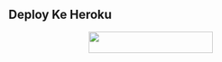 
## Deploy Ke Heroku

<p align="center"><a href="https://heroku.com/deploy?template=https://github.com/Good-Boys-Exe/vcg-userbot"> <img src="https://img.shields.io/badge/Deploy%20Ke%20Heroku-blue?style=for-the-badge&logo=heroku" width="220" height="38.45"/></a></p>
 
